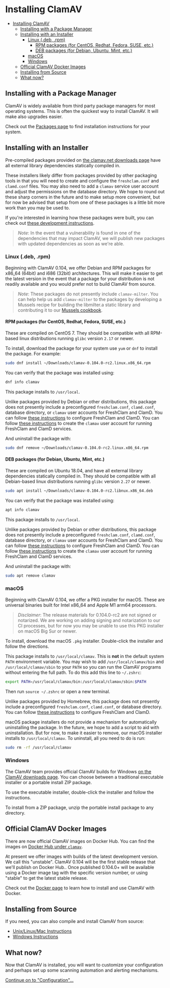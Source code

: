 # Installing ClamAV

- [Installing ClamAV](#installing-clamav)
  - [Installing with a Package Manager](#installing-with-a-package-manager)
  - [Installing with an Installer](#installing-with-an-installer)
    - [Linux (.deb, .rpm)](#linux-deb-rpm)
      - [RPM packages (for CentOS, Redhat, Fedora, SUSE, etc.)](#rpm-packages-for-centos-redhat-fedora-suse-etc)
      - [DEB packages (for Debian, Ubuntu, Mint, etc.)](#deb-packages-for-debian-ubuntu-mint-etc)
    - [macOS](#macos)
    - [Windows](#windows)
  - [Official ClamAV Docker Images](#official-clamav-docker-images)
  - [Installing from Source](#installing-from-source)
  - [What now?](#what-now)

## Installing with a Package Manager

ClamAV is widely available from third party package managers for most operating systems. This is often the quickest way to install ClamAV. It will make also upgrades easier.

Check out the [Packages page](Installing/Packages.md) to find installation instructions for your system.

## Installing with an Installer

Pre-compiled packages provided on [the clamav.net downloads page](https://www.clamav.net/downloads) have all external library dependencies statically compiled in.

These installers likely differ from packages provided by other packaging tools in that you will need to create and configure the `freshclam.conf` and `clamd.conf` files. You may also need to add a `clamav` service user account and adjust the permissions on the database directory. We hope to round out these sharp corners in the future and to make setup more convenient, but for now be advised that setup from one of these packages is a little bit more work than you may be used to.

If you're interested in learning how these packages were built, you can check out [these development instructions](Development/build-installer-packages.md).

> _Note_: In the event that a vulnerability is found in one of the dependencies that may impact ClamAV, we will publish new packages with updated dependencies as soon as we're able.

### Linux (.deb, .rpm)

Beginning with ClamAV 0.104, we offer Debian and RPM packages for x86_64 (64bit) and i686 (32bit) architectures. This will make it easier to get the latest version in the event that a package for your distribution is not readily available and you would prefer not to build ClamAV from source.

> _Note_: These packages do not presently include `clamav-milter`. You can help help us add `clamav-milter` to the packages by developing a Mussels recipe for building the libmilter.a static library and contributing it to our [Mussels cookbook](https://github.com/Cisco-Talos/clamav-mussels-cookbook/).

#### RPM packages (for CentOS, Redhat, Fedora, SUSE, etc.)

These are compiled on CentOS 7. They should be compatible with all RPM-based linux distributions running `glibc` version `2.17` or newer.

To install, download the package for your system use `yum` or `dnf` to install the package. For example:
```bash
sudo dnf install ~/Downloads/clamav-0.104.0-rc2.linux.x86_64.rpm
```

You can verify that the package was installed using:
```bash
dnf info clamav
```

This package installs to `/usr/local`.

Unlike packages provided by Debian or other distributions, this package does not presently include a preconfigured `freshclam.conf`, `clamd.conf`, database directory, or `clamav` user accounts for FreshClam and ClamD. You can follow [these instructions](Usage/Configuration.md) to configure FreshClam and ClamD. You can follow [these instructions](Installing/Add-clamav-user.md) to create the `clamav` user account for running FreshClam and ClamD services.

And uninstall the package with:
```bash
sudo dnf remove ~/Downloads/clamav-0.104.0-rc2.linux.x86_64.rpm
```

#### DEB packages (for Debian, Ubuntu, Mint, etc.)

These are compiled on Ubuntu 18.04, and have all external library dependencies statically compiled in. They should be compatible with all Debian-based linux distributions running `glibc` version `2.27` or newer.

```bash
sudo apt install ~/Downloads/clamav-0.104.0-rc2.libnux.x86_64.deb
```

You can verify that the package was installed using:
```bash
apt info clamav
```

This package installs to `/usr/local`.

Unlike packages provided by Debian or other distributions, this package does not presently include a preconfigured `freshclam.conf`, `clamd.conf`, database directory, or `clamav` user accounts for FreshClam and ClamD. You can follow [these instructions](Usage/Configuration.md) to configure FreshClam and ClamD. You can follow [these instructions](Installing/Add-clamav-user.md) to create the `clamav` user account for running FreshClam and ClamD services.

And uninstall the package with:
```bash
sudo apt remove clamav
```

### macOS

Beginning with ClamAV 0.104, we offer a PKG installer for macOS. These are universal binaries built for Intel x86_64 and Apple M1 arm64 processors.

> _Disclaimer_: The release materials for 0.104.0-rc2 are not signed or notarized. We are working on adding signing and notarization to our CI processes, but for now you may be unable to use this PKG installer on macOS Big Sur or newer.

To install, download the macOS `.pkg` installer. Double-click the installer and follow the directions.

This package installs to `/usr/local/clamav`. This is **not** in the default system `PATH` environment variable. You may wish to add `/usr/local/clamav/bin` and `/usr/local/clamav/sbin` to your `PATH` so you can run the ClamAV programs without entering the full path. To do this add this line to `~/.zshrc`:
```bash
export PATH=/usr/local/clamav/bin:/usr/local/clamav/sbin:$PATH
```
Then run `source ~/.zshrc` or open a new terminal.

Unlike packages provided by Homebrew, this package does not presently include a preconfigured `freshclam.conf`, `clamd.conf`, or database directory. You can follow [these instructions](Usage/Configuration.md) to configure FreshClam and ClamD.

macOS package installers do not provide a mechanism for automatically uninstalling the package. In the future, we hope to add a script to aid with uninstallation. But for now, to make it easier to remove, our macOS installer installs to `/usr/local/clamav`. To uninstall, all you need to do is run:
```bash
sudo rm -rf /usr/local/clamav
```

### Windows

The ClamAV team provides official ClamAV builds for Windows [on the ClamAV downloads page](https://www.clamav.net/downloads#otherversions). You can choose between a traditional executable installer or a portable install ZIP package.

To use the executable installer, double-click the installer and follow the instructions.

To install from a ZIP package, unzip the portable install package to any directory.

## Official ClamAV Docker Images

There are now official ClamAV images on Docker Hub. You can find the images on [Docker Hub under `clamav`](https://hub.docker.com/r/clamav/clamav).

At present we offer images with builds of the latest development version. We call this "unstable". ClamAV 0.104 will be the first stable release that we'll publish on Docker Hub.. Once published 0.104.0+ will be available using a Docker image tag with the specific version number, or using "stable" to get the latest stable release.

Check out the [Docker page](Installing/Docker.md) to learn how to install and use ClamAV with Docker.

## Installing from Source

If you need, you can also compile and install ClamAV from source:
- [Unix/Linux/Mac Instructions](Installing/Installing-from-source-Unix.md)
- [Windows Instructions](Installing/Installing-from-source-Windows.md)

## What now?

Now that ClamAV is installed, you will want to customize your configuration and perhaps set up some scanning automation and alerting mechanisms.

[Continue on to "Configuration"...](Usage/Configuration.md)
